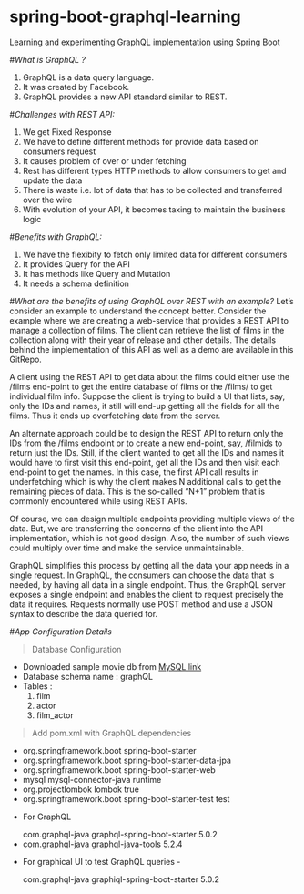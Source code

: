 # spring-boot-graphql-learning
Learning and experimenting GraphQL implementation using Spring Boot

#*What is GraphQL ?*
1. GraphQL is a data query language.
2. It was created by Facebook. 
3. GraphQL provides a new API standard similar to REST.

#*Challenges with REST API:*
1. We get Fixed Response
2. We have to define different methods for provide data based on consumers 
request
3. It causes problem of over or under fetching
4. Rest has different types HTTP methods to allow consumers to get and update the data
5. There is waste i.e. lot of data that has to be collected and transferred over the wire
6. With evolution of your API, it becomes taxing to maintain the business logic

#*Benefits with GraphQL:*
1. We have the flexibity to fetch only limited data for different consumers
2. It provides Query for the API
3. It has methods like Query and Mutation
4. It needs a schema definition

#*What are the benefits of using GraphQL over REST with an example?*
Let’s consider an example to understand the concept better. Consider the example where we are creating a web-service that provides a REST API to manage a collection of films. The client can retrieve the list of films in the collection along with their year of release and other details. The details behind the implementation of this API as well as a demo are available in this GitRepo.

A client using the REST API to get data about the films could either use the /films end-point to get the entire database of films or the /films/<id> to get individual film info. Suppose the client is trying to build a UI that lists, say, only the IDs and names, it still will end-up getting all the fields for all the films. Thus it ends up overfetching data from the server.

An alternate approach could be to design the REST API to return only the IDs from the /films endpoint or to create a new end-point, say, /filmids to return just the IDs. Still, if the client wanted to get all the IDs and names it would have to first visit this end-point, get all the IDs and then visit each end-point to get the names. In this case, the first API call results in underfetching which is why the client makes N additional calls to get the remaining pieces of data. This is the so-called “N+1” problem that is commonly encountered while using REST APIs.

Of course, we can design multiple endpoints providing multiple views of the data. But, we are transferring the concerns of the client into the API implementation, which is not good design. Also, the number of such views could multiply over time and make the service unmaintainable.

GraphQL simplifies this process by getting all the data your app needs in a single request. In GraphQL, the consumers can choose the data that is needed, by having all data in a single endpoint. Thus, the GraphQL server exposes a single endpoint and enables the client to request precisely the data it requires. Requests normally use POST method and use a JSON syntax to describe the data queried for.





#*App Configuration Details*

> Database Configuration
- Downloaded sample movie db from [MySQL link](https://github.com/Narven/movies-api-nodejs/blob/develop/mysql-dump/movies.sql)
- Database schema name : graphQL
- Tables : 
    1. film
    2. actor
    3. film_actor
    
> Add pom.xml with GraphQL dependencies
- <dependency>
      <groupId>org.springframework.boot</groupId>
      <artifactId>spring-boot-starter</artifactId>
  </dependency>

- <dependency>
      <groupId>org.springframework.boot</groupId>
      <artifactId>spring-boot-starter-data-jpa</artifactId>
  </dependency>

- <dependency>
      <groupId>org.springframework.boot</groupId>
      <artifactId>spring-boot-starter-web</artifactId>
  </dependency>

- <dependency>
      <groupId>mysql</groupId>
      <artifactId>mysql-connector-java</artifactId>
      <scope>runtime</scope>
  </dependency>

- <dependency>
      <groupId>org.projectlombok</groupId>
      <artifactId>lombok</artifactId>
      <optional>true</optional>
  </dependency>

- <dependency>
      <groupId>org.springframework.boot</groupId>
      <artifactId>spring-boot-starter-test</artifactId>
      <scope>test</scope>
  </dependency>

- For GraphQL

   <dependency>
      <groupId>com.graphql-java</groupId>
      <artifactId>graphql-spring-boot-starter</artifactId>
      <version>5.0.2</version>
  </dependency>

- <dependency>
      <groupId>com.graphql-java</groupId>
      <artifactId>graphql-java-tools</artifactId>
      <version>5.2.4</version>
  </dependency>
- For graphical UI to test GraphQL queries -

  <dependency>
      <groupId>com.graphql-java</groupId>
      <artifactId>graphiql-spring-boot-starter</artifactId>
      <version>5.0.2</version>
  </dependency>